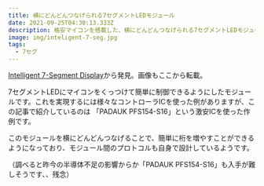 ```yaml
---
title: 横にどんどんつなげられる7セグメントLEDモジュール
date: 2021-09-25T04:30:13.333Z
description: 格安マイコンを搭載した、横にどんどんつなげられる7セグメントLEDモジュールの作例を紹介します。
image: img/inteligent-7-seg.jpg
tags:
  - 7セグ
---
```

[Intelligent 7-Segment Display](https://cpldcpu.wordpress.com/2020/04/05/addressable-7-segment-display/)から発見。画像もここから転載。

7セグメントLEDにマイコンをくっつけて簡単に制御できるようにしたモジュールです。これを実現するには様々なコントローラICを使った例がありますが、この記事で紹介しているのは 「PADAUK PFS154-S16」という激安ICを使った作例です。

このモジュールを横にどんどんつなげることで、簡単に桁を増やすことができるようになっており、モジュール間のプロトコルも自身で設計しているようです。

（調べると昨今の半導体不足の影響からか「PADAUK PFS154-S16」も入手が難しそうです、、残念）